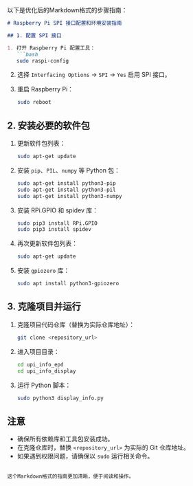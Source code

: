 以下是优化后的Markdown格式的步骤指南：

```markdown
# Raspberry Pi SPI 接口配置和环境安装指南

## 1. 配置 SPI 接口

1. 打开 Raspberry Pi 配置工具：
   ```bash
   sudo raspi-config
   ```
2. 选择 `Interfacing Options` -> `SPI` -> `Yes` 启用 SPI 接口。

3. 重启 Raspberry Pi：
   ```bash
   sudo reboot
   ```

## 2. 安装必要的软件包

1. 更新软件包列表：
   ```bash
   sudo apt-get update
   ```

2. 安装 `pip`、`PIL`、`numpy` 等 Python 包：
   ```bash
   sudo apt-get install python3-pip
   sudo apt-get install python3-pil
   sudo apt-get install python3-numpy
   ```

3. 安装 RPi.GPIO 和 spidev 库：
   ```bash
   sudo pip3 install RPi.GPIO
   sudo pip3 install spidev
   ```

4. 再次更新软件包列表：
   ```bash
   sudo apt-get update
   ```

5. 安装 `gpiozero` 库：
   ```bash
   sudo apt install python3-gpiozero
   ```

## 3. 克隆项目并运行

1. 克隆项目代码仓库（替换为实际仓库地址）：
   ```bash
   git clone <repository_url>
   ```

2. 进入项目目录：
   ```bash
   cd upi_info_epd
   cd upi_info_display
   ```

3. 运行 Python 脚本：
   ```bash
   sudo python3 display_info.py
   ```

## 注意

- 确保所有依赖库和工具包安装成功。
- 在克隆仓库时，替换 `<repository_url>` 为实际的 Git 仓库地址。
- 如果遇到权限问题，请确保以 `sudo` 运行相关命令。

```

这个Markdown格式的指南更加清晰，便于阅读和操作。
